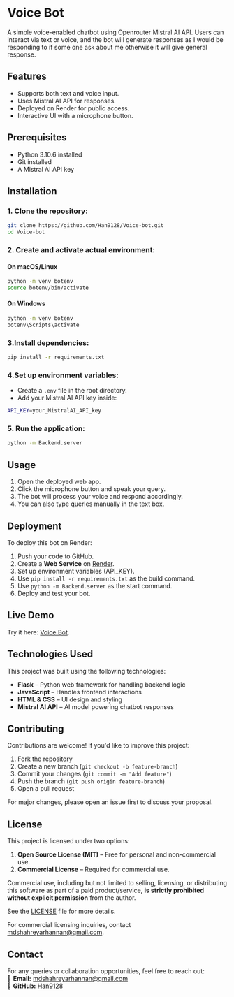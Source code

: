 # Voice Bot
A simple voice-enabled chatbot using Openrouter Mistral AI API. Users can interact via text or voice, and the bot will generate responses as I would be responding to if some one ask about me otherwise it will give general response.

## Features
- Supports both text and voice input.
- Uses Mistral AI API for responses.
- Deployed on Render for public access.
- Interactive UI with a microphone button.

## Prerequisites
- Python 3.10.6 installed
- Git installed
- A Mistral AI API key

## Installation
### 1. Clone the repository:
   ```bash
   git clone https://github.com/Han9128/Voice-bot.git
   cd Voice-bot
   ```
### 2. Create and activate actual environment:
#### On macOS/Linux
```bash
python -m venv botenv
source botenv/bin/activate
```
#### On Windows  
```bash
python -m venv botenv
botenv\Scripts\activate    
```
### 3.Install dependencies:
```bash
pip install -r requirements.txt
```

### 4.Set up environment variables:
- Create a `.env` file in the root directory.
- Add your Mistral AI API key inside:
```bash
API_KEY=your_MistralAI_API_key
```

### 5. Run the application:
```bash
python -m Backend.server
```
## Usage
1. Open the deployed web app.
2. Click the microphone button and speak your query.
3. The bot will process your voice and respond accordingly.
4. You can also type queries manually in the text box.

## Deployment
To deploy this bot on Render:
1. Push your code to GitHub.
2. Create a **Web Service** on [Render](https://render.com).
3. Set up environment variables (API_KEY).
4. Use `pip install -r requirements.txt` as the build command.
5. Use `python -m Backend.server` as the start command.
6. Deploy and test your bot.

## Live Demo
Try it here: [Voice Bot](https://voice-bot-2-vx9e.onrender.com/).

## Technologies Used  
This project was built using the following technologies:  
- **Flask** – Python web framework for handling backend logic  
- **JavaScript** – Handles frontend interactions  
- **HTML & CSS** – UI design and styling  
- **Mistral AI API** – AI model powering chatbot responses  

## Contributing  
Contributions are welcome! If you'd like to improve this project:  
1. Fork the repository  
2. Create a new branch (`git checkout -b feature-branch`)  
3. Commit your changes (`git commit -m "Add feature"`)  
4. Push the branch (`git push origin feature-branch`)  
5. Open a pull request  

For major changes, please open an issue first to discuss your proposal.  

## License  
This project is licensed under two options:

1. **Open Source License (MIT)** – Free for personal and non-commercial use.
2. **Commercial License** – Required for commercial use.

Commercial use, including but not limited to selling, licensing, or distributing this software as part of a paid product/service, **is strictly prohibited without explicit permission** from the author.

See the [LICENSE](LICENSE) file for more details.

For commercial licensing inquiries, contact mdshahreyarhannan@gmail.com.
 

## Contact  
For any queries or collaboration opportunities, feel free to reach out:  
📧 **Email:** mdshahreyarhannan@gmail.com  
🔗 **GitHub:** [Han9128](https://github.com/Han9128)  







